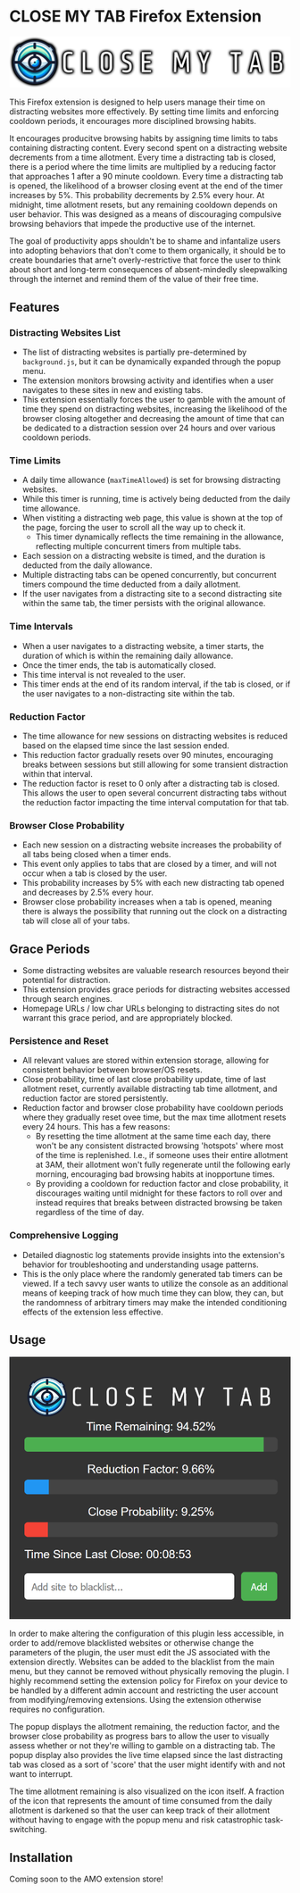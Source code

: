 # CLOSE MY TAB Firefox Extension

![Logo](/icons/banner_hires.png)

This Firefox extension is designed to help users manage their time on distracting websites more effectively. By setting time limits and enforcing cooldown periods, it encourages more disciplined browsing habits.

It encourages producitve browsing habits by assigning time limits to tabs containing distracting content. Every second spent on a distracting website decrements from a time allotment. Every time a distracting tab is closed, there is a period where the time limits are multiplied by a reducing factor that approaches 1 after a 90 minute cooldown. Every time a distracting tab is opened, the likelihood of a browser closing event at the end of the timer increases by 5%. This probability decrements by 2.5% every hour. At midnight, time allotment resets, but any remaining cooldown depends on user behavior. This was designed as a means of discouraging compulsive browsing behaviors that impede the productive use of the internet.

The goal of productivity apps shouldn't be to shame and infantalize users into adopting behaviors that don't come to them organically, it should be to create boundaries that arne't overly-restrictive that force the user to think about short and long-term consequences of absent-mindedly sleepwalking through the internet and remind them of the value of their free time.

## Features

### Distracting Websites List
- The list of distracting websites is partially pre-determined by `background.js`, but it can be dynamically expanded through the popup menu.
- The extension monitors browsing activity and identifies when a user navigates to these sites in new and existing tabs.
- This extension essentially forces the user to gamble with the amount of time they spend on distracting websites, increasing the likelihood of the browser closing altogether and decreasing the amount of time that can be dedicated to a distraction session over 24 hours and over various cooldown periods. 

### Time Limits
- A daily time allowance (`maxTimeAllowed`) is set for browsing distracting websites.
- While this timer is running, time is actively being deducted from the daily time allowance.
- When vistiting a distracting web page, this value is shown at the top of the page, forcing the user to scroll all the way up to check it.
    - This timer dynamically reflects the time remaining in the allowance, reflecting multiple concurrent timers from multiple tabs.
- Each session on a distracting website is timed, and the duration is deducted from the daily allowance.
- Multiple distracting tabs can be opened concurrently, but concurrent timers compound the time deducted from a daily allotment. 
- If the user navigates from a distracting site to a second distracting site within the same tab, the timer persists with the original allowance.

### Time Intervals
- When a user navigates to a distracting website, a timer starts, the duration of which is within the remaining daily allowance.
- Once the timer ends, the tab is automatically closed.
- This time interval is not revealed to the user.
- This timer ends at the end of its random interval, if the tab is closed, or if the user navigates to a non-distracting site within the tab.

### Reduction Factor
- The time allowance for new sessions on distracting websites is reduced based on the elapsed time since the last session ended.
- This reduction factor gradually resets over 90 minutes, encouraging breaks between sessions but still allowing for some transient distraction within that interval.
- The reduction factor is reset to 0 only after a distracting tab is closed. This allows the user to open several concurrent distracting tabs without the reduction factor impacting the time interval computation for that tab.

### Browser Close Probability
- Each new session on a distracting website increases the probability of all tabs being closed when a timer ends.
- This event only applies to tabs that are closed by a timer, and will not occur when a tab is closed by the user.
- This probability increases by 5% with each new distracting tab opened and decreases by 2.5% every hour.
- Browser close probability increases when a tab is opened, meaning there is always the possibility that running out the clock on a distracting tab will close all of your tabs.

## Grace Periods
- Some distracting websites are valuable research resources beyond their potential for distraction.
- This extension provides grace periods for distracting websites accessed through search engines.
- Homepage URLs / low char URLs belonging to distracting sites do not warrant this grace period, and are appropriately blocked.

### Persistence and Reset
- All relevant values are stored within extension storage, allowing for consistent behavior between browser/OS resets.
- Close probability, time of last close probability update, time of last allotment reset, currently available distracting tab time allotment, and reduction factor are stored persistently.
- Reduction factor and browser close probability have cooldown periods where they gradually reset ovee time, but the max time allotment resets every 24 hours. This has a few reasons:
    - By resetting the time allotment at the same time each day, there won't be any consistent distracted browsing 'hotspots' where most of the time is replenished. I.e., if someone uses their entire allotment at 3AM, their allotment won't fully regenerate until the following early morning, encouraging bad browsing habits at inopportune times.
    - By providing a cooldown for reduction factor and close probability, it discourages waiting until midnight for these factors to roll over and instead requires that breaks between distracted browsing be taken regardless of the time of day.

### Comprehensive Logging
- Detailed diagnostic log statements provide insights into the extension's behavior for troubleshooting and understanding usage patterns.
- This is the only place where the randomly generated tab timers can be viewed. If a tech savvy user wants to utilize the console as an additional means of keeping track of how much time they can blow, they can, but the randomness of arbitrary timers may make the intended conditioning effects of the extension less effective.

## Usage

!['Popup GUI'](/icons/popup.png)

In order to make altering the configuration of this plugin less accessible, in order to add/remove blacklisted websites or otherwise change the parameters of the plugin, the user must edit the JS associated with the extension directly. Websites can be added to the blacklist from the main menu, but they cannot be removed without physically removing the plugin. I highly recommend setting the extension policy for Firefox on your device to be handled by a different admin account and restricting the user account from modifying/removing extensions. Using the extension otherwise requires no configuration. 

The popup displays the allotment remaining, the reduction factor, and the browser close probability as progress bars to allow the user to visually assess whether or not they're willing to gamble on a distracting tab. The popup display also provides the live time elapsed since the last distracting tab was closed as a sort of 'score' that the user might identify with and not want to interrupt.

The time allotment remaining is also visualized on the icon itself. A fraction of the icon that represents the amount of time consumed from the daily allotment is darkened so that the user can keep track of their allotment without having to engage with the popup menu and risk catastrophic task-switching.

## Installation

Coming soon to the AMO extension store!
